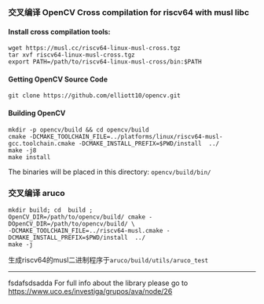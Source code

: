 ### 交叉编译 OpenCV Cross compilation for riscv64 with musl libc
#### Install cross compilation tools:
```
wget https://musl.cc/riscv64-linux-musl-cross.tgz
tar xvf riscv64-linux-musl-cross.tgz
export PATH=/path/to/riscv64-linux-musl-cross/bin:$PATH
```
#### Getting OpenCV Source Code
```
git clone https://github.com/elliott10/opencv.git
```
#### Building OpenCV
```
mkdir -p opencv/build && cd opencv/build
cmake -DCMAKE_TOOLCHAIN_FILE=../platforms/linux/riscv64-musl-gcc.toolchain.cmake -DCMAKE_INSTALL_PREFIX=$PWD/install  ../
make -j8
make install
```
The binaries will be placed in this directory: `opencv/build/bin/`

### 交叉编译 aruco
```
mkdir build; cd  build ;
OpenCV_DIR=/path/to/opencv/build/ cmake -DOpenCV_DIR=/path/to/opencv/build/ \
-DCMAKE_TOOLCHAIN_FILE=../riscv64-musl.cmake -DCMAKE_INSTALL_PREFIX=$PWD/install  ../
make -j
```
生成riscv64的musl二进制程序于`aruco/build/utils/aruco_test`

---
fsdafsdsadda
For full info about the library please go to 
https://www.uco.es/investiga/grupos/ava/node/26
